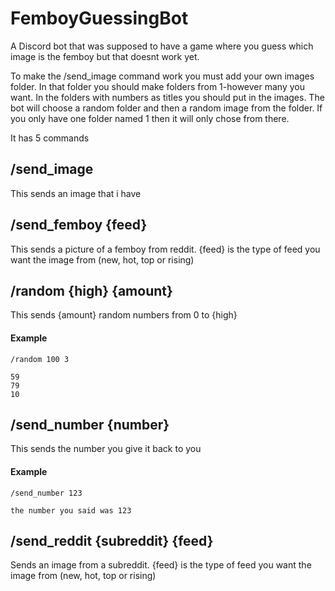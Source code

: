 # FemboyGuessingBot
A Discord bot that was supposed to have a game where you guess which image is the femboy but that doesnt work yet.

To make the /send_image command work you must add your own images folder. In that folder you should make folders from 1-however many you want. In the folders with numbers as titles you should put in the images. The bot will choose a random folder and then a random image from the folder. If you only have one folder named 1 then it will only chose from there.


It has 5 commands

## /send_image
This sends an image that i have

## /send_femboy {feed}
This sends a picture of a femboy from reddit. {feed} is the type of feed you want the image from (new, hot, top or rising)

## /random {high} {amount}
This sends {amount} random numbers from 0 to {high} 

#### Example
```
/random 100 3
```
```
59
79
10
```
## /send_number {number}
This sends the number you give it back to you

#### Example
```
/send_number 123
```
```
the number you said was 123
```
## /send_reddit {subreddit} {feed}
Sends an image from a subreddit. {feed} is the type of feed you want the image from (new, hot, top or rising)

